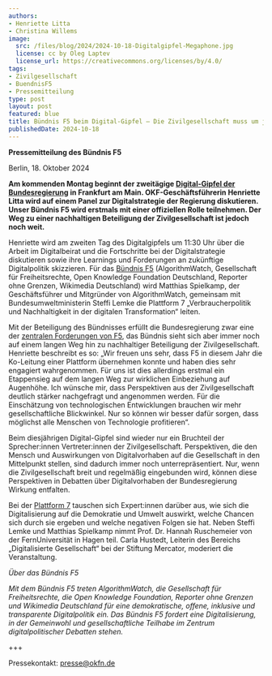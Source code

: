 ```yaml
---
authors:
- Henriette Litta
- Christina Willems
image:
  src: /files/blog/2024/2024-10-18-Digitalgipfel-Megaphone.jpg
  license: cc by Oleg Laptev
  license_url: https://creativecommons.org/licenses/by/4.0/
tags:
- Zivilgesellschaft
- BuendnisF5
- Pressemitteilung
type: post
layout: post
featured: blue
title: Bündnis F5 beim Digital-Gipfel – Die Zivilgesellschaft muss um jeden Zentimeter Raum kämpfen
publishedDate: 2024-10-18
---
```


**Pressemitteilung des Bündnis F5**

Berlin, 18. Oktober 2024

**Am kommenden Montag beginnt der zweitägige [Digital-Gipfel der Bundesregierung](https://www.de.digital/DIGITAL/Navigation/DE/Digital-Gipfel/digital-gipfel.html) in Frankfurt am Main. OKF-Geschäftsführerin Henriette Litta wird auf einem Panel zur Digitalstrategie der Regierung diskutieren. Unser Bündnis F5 wird erstmals mit einer offiziellen Rolle teilnehmen. Der Weg zu einer nachhaltigen Beteiligung der Zivilgesellschaft ist jedoch noch weit.** 

Henriette wird am zweiten Tag des Digitalgipfels um 11:30 Uhr über die Arbeit im Digitalbeirat und die Fortschritte bei der Digitalstrategie diskutieren sowie ihre Learnings und Forderungen an zukünftige Digitalpolitik skizzieren. Für das [Bündnis F5](https://buendnis-f5.de/) (AlgorithmWatch, Gesellschaft für Freiheitsrechte, Open Knowledge Foundation Deutschland, Reporter ohne Grenzen, Wikimedia Deutschland) wird Matthias Spielkamp, der Geschäftsführer und Mitgründer von AlgorithmWatch, gemeinsam mit Bundesumweltministerin Steffi Lemke die Plattform 7 „Verbraucherpolitik und Nachhaltigkeit in der digitalen Transformation“ leiten.

Mit der Beteiligung des Bündnisses erfüllt die Bundesregierung zwar eine der [zentralen Forderungen von F5](https://buendnis-f5.de/publikationen/digitalgipfel2022), das Bündnis sieht sich aber immer noch auf einem langen Weg hin zu nachhaltiger Beteiligung der Zivilgesellschaft. Henriette beschreibt es so: „Wir freuen uns sehr, dass F5 in diesem Jahr die Ko-Leitung einer Plattform übernehmen konnte und haben dies sehr engagiert wahrgenommen. Für uns ist dies allerdings erstmal ein Etappensieg auf dem langen Weg zur wirklichen Einbeziehung auf Augenhöhe. Ich wünsche mir, dass Perspektiven aus der Zivilgesellschaft deutlich stärker nachgefragt und angenommen werden. Für die Einschätzung von technologischen Entwicklungen brauchen wir mehr gesellschaftliche Blickwinkel. Nur so können wir besser dafür sorgen, dass möglichst alle Menschen von Technologie profitieren“. 

Beim diesjährigen Digital-Gipfel sind wieder nur ein Bruchteil der Sprecher:innen Vertreter:innen der Zivilgesellschaft. Perspektiven, die den Mensch und Auswirkungen von Digitalvorhaben auf die Gesellschaft in den Mittelpunkt stellen, sind dadurch immer noch unterrepräsentiert. Nur, wenn die Zivilgesellschaft breit und regelmäßig eingebunden wird, können diese Perspektiven in Debatten über Digitalvorhaben der Bundesregierung Wirkung entfalten.   

Bei der [Plattform 7](https://www.de.digital/DIGITAL/Navigation/DE/Digital-Gipfel/Digital-Gipfel/Plattformen/Plattform-07/verbraucherpolitik-in-der-digitalen-welt.html) tauschen sich Expert:innen darüber aus, wie sich die Digitalisierung auf die Demokratie und Umwelt auswirkt, welche Chancen sich durch sie ergeben und welche negativen Folgen sie hat. Neben Steffi Lemke und Matthias Spielkamp nimmt Prof. Dr. Hannah Ruschemeier von der FernUniversität in Hagen teil. Carla Hustedt, Leiterin des Bereichs „Digitalisierte Gesellschaft“ bei der Stiftung Mercator, moderiert die Veranstaltung. 

*Über das Bündnis F5*

*Mit dem Bündnis F5 treten AlgorithmWatch, die Gesellschaft für Freiheitsrechte, die Open Knowledge Foundation, Reporter ohne Grenzen und Wikimedia Deutschland für eine demokratische, offene, inklusive und transparente Digitalpolitik ein. Das Bündnis F5 fordert eine Digitalisierung, in der Gemeinwohl und gesellschaftliche Teilhabe im Zentrum digitalpolitischer Debatten stehen.*



+++

Pressekontakt: presse@okfn.de